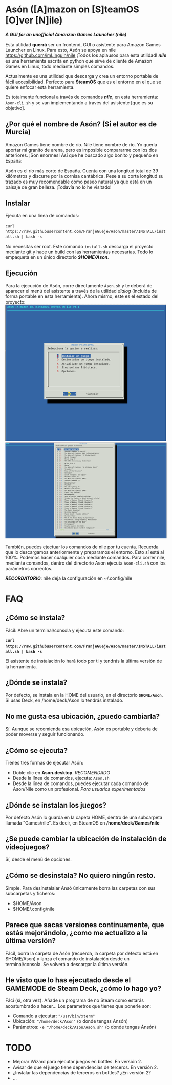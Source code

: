 # Asón ([A]mazon on [S]teamOS [O]ver [N]ile)
_**A GUI for an unofficial Amanzon Games Launcher (nile)**_

Esta utilidad **querrá** ser un frontend, GUI o asistente para Amazon Games Launcher en Linux. Para esto, Asón se apoya en nile https://github.com/imLinguin/nile ¡Todos los aplausos para esta utilidad! _**nile**_ es una herramienta escrita en python que sirve de cliente de Amazon Games en Linux, todo mediante simples comandos.

Actualmente es una utilidad que descarga y crea un entorno portable de fácil accesibilidad. Perfecto para **SteamOS** que es el entorno en el que se quiere enfocar esta herramienta.

Es totalmente funcional a través de comandos _**nile**_, en esta herramienta: `Ason-cli.sh` y se van implementando a través del asistente [que es su objetivo].

## ¿Por qué el nombre de Asón? (Si el autor es de Murcia)
Amazon Games tiene nombre de río.
Nile tiene nombre de río.
Yo quería aportar mi granito de arena, pero es imposible compararme con los dos anteriores. ¡Son enormes! Así que he buscado algo bonito y pequeño en España:

Asón es el río más corto de España. Cuenta con una longitud total de 39 kilómetros y discurre por la cornisa cantábrica. Pese a su corta longitud su trazado es muy recomendable como paseo natural ya que está en un paisaje de gran belleza. ¡Todavía no lo he visitado!

## Instalar
Ejecuta en una línea de comandos:

`curl https://raw.githubusercontent.com/FranjeGueje/Ason/master/INSTALL/install.sh | bash -s`

No necesitas ser root. Este comando `install.sh` descarga el proyecto mediante git y hace un build con las herramientas necesarias. Todo lo empaqueta en un único directorio _**$HOME/Ason**_.

## Ejecución
Para la ejecución de Asón, corre directamente `Ason.sh` y te deberá de aparecer el menú del asistente a través de la utilidad *dialog* (incluida de forma portable en esta herramienta). Ahora mismo, este es el estado del proyecto:
![MenuPrincipal](https://raw.githubusercontent.com/FranjeGueje/Ason/master/doc/01.png)
![Instalar](https://raw.githubusercontent.com/FranjeGueje/Ason/master/doc/02.png)

También, puedes ejectuar los comandos de nile por tu cuenta. Recuerda que lo descargamos anteriormente y preparamos el entorno. Esto sí está al 100%. Podemos hacer cualquier cosa mediante comandos. Para correr nile, mediante comandos, dentro del directorio Ason ejecuta `Ason-cli.sh` con los parámetros correctos.

_**RECORDATORIO**_: nile deja la configuración en ~/.config/nile

# FAQ
## ¿Cómo se instala?
Fácil: Abre un terminal/consola y ejecuta este comando:

**`curl https://raw.githubusercontent.com/FranjeGueje/Ason/master/INSTALL/install.sh | bash -s`**

El asistente de instalación lo hará todo por ti y tendrás la última versión de la herramienta.

## ¿Dónde se instala?
Por defecto, se instala en la HOME del usuario, en el directorio **`$HOME/Ason`**. Si usas Deck, en /home/deck/Ason lo tendrás instalado.

## No me gusta esa ubicación, ¿puedo cambiarla?
Sí. Aunque se recomienda esa ubicación, Asón es portable y debería de poder moverse y seguir funcionando.

## ¿Cómo se ejecuta?
Tienes tres formas de ejecutar Asón:
* Doble clic en **Ason.desktop**. _RECOMENDADO_
* Desde la línea de comandos, ejecuta: `Ason.sh`
* Desde la línea de comandos, puedes ejecutar cada comando de Ason/Nile como un profesional. _Para usuarios experimentados_

## ¿Dónde se instalan los juegos?
Por defecto Asón lo guarda en la capeta HOME, dentro de una subcarpeta llamada "Games/nile". Es decir, en SteamOS en **/home/deck/Games/nile**

## ¿Se puede cambiar la ubicación de instalación de videojuegos?
Sí, desde el menú de opciones.

## ¿Cómo se desinstala? No quiero ningún resto.
Simple. Para desinstalalar Ansó únicamente borra las carpetas con sus subcarpetas y ficheros:
* $HOME/Ason
* $HOME/.config/nile

## Parece que sacas versiones continuamente, que estás mejorándolo, ¿como me actualizo a la última versión?
Fácil, borra la carpeta de Asón (recuerda, la carpeta por defecto está en $HOME/Ason) y lanza el comando de instalación desde un terminal/consola. Se volverá a descargar la última versión.

## He visto que lo has ejecutado desde el GAMEMODE de Steam Deck, ¿cómo lo hago yo?
Fáci (sí, otra vez). Añade un programa de no Steam como estarás acostumbrado a hacer... Los parámetros que tienes que ponerle son:
- Comando a ejecutar: `"/usr/bin/xterm"`
- Ubicación: `"/home/deck/Ason"` (o donde tengas Ansón)
- Parámetros: `-e "/home/deck/Ason/Ason.sh"` (o donde tengas Ansón)

# TODO
- Mejorar Wizard para ejecutar juegos en bottles. En versión 2.
- Avisar de que el juego tiene dependencias de terceros. En versión 2.
- ¿Instalar las dependencias de terceros en bottles? ¿En versión 2?
- ...
